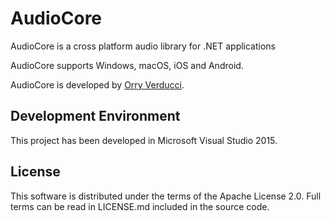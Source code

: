 AudioCore
=========
AudioCore is a cross platform audio library for .NET applications

AudioCore supports Windows, macOS, iOS and Android.

AudioCore is developed by [Orry Verducci](http://www.orryverducci.co.uk/).

Development Environment
-----------------------
This project has been developed in Microsoft Visual Studio 2015.

License
-------
This software is distributed under the terms of the Apache License 2.0. Full terms can be read in LICENSE.md included in the source code.